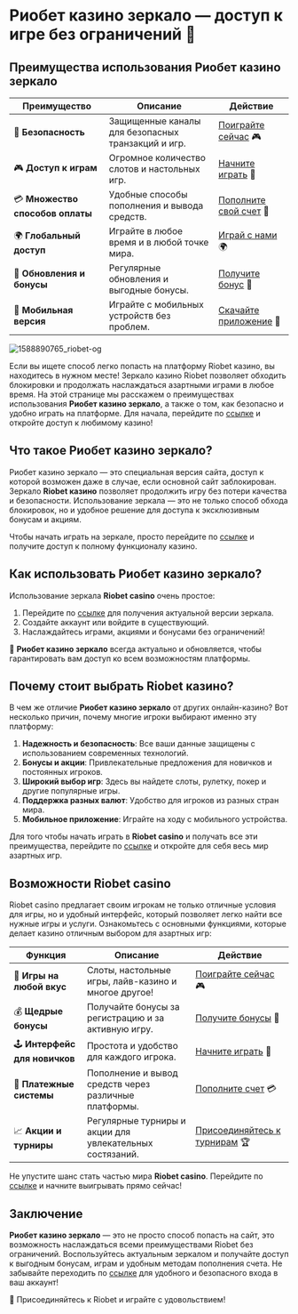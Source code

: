 # Риобет казино зеркало — доступ к игре без ограничений 🎰

## Преимущества использования Риобет казино зеркало

| Преимущество                         | Описание                                           | Действие                                       |
|--------------------------------------|----------------------------------------------------|------------------------------------------------|
| 🔐 **Безопасность**                  | Защищенные каналы для безопасных транзакций и игр. | [Поиграйте сейчас](https://brandplay.link/dtx89f2L) 🎮 |
| 🎮 **Доступ к играм**                | Огромное количество слотов и настольных игр.      | [Начните играть](https://brandplay.link/dtx89f2L) 🎰 |
| 💳 **Множество способов оплаты**     | Удобные способы пополнения и вывода средств.      | [Пополните свой счет](https://brandplay.link/dtx89f2L) 💸 |
| 🌍 **Глобальный доступ**             | Играйте в любое время и в любой точке мира.       | [Играй с нами](https://brandplay.link/dtx89f2L) 🌍 |
| 🔄 **Обновления и бонусы**           | Регулярные обновления и выгодные бонусы.          | [Получите бонус](https://brandplay.link/dtx89f2L) 🎁 |
| 📲 **Мобильная версия**             | Играйте с мобильных устройств без проблем.        | [Скачайте приложение](https://brandplay.link/dtx89f2L) 📱 |

![1588890765_riobet-og](https://github.com/user-attachments/assets/832244f6-0e15-4226-85b1-e4404ab94d8b)

Если вы ищете способ легко попасть на платформу Riobet казино, вы находитесь в нужном месте! Зеркало казино Riobet позволяет обходить блокировки и продолжать наслаждаться азартными играми в любое время. На этой странице мы расскажем о преимуществах использования **Риобет казино зеркало**, а также о том, как безопасно и удобно играть на платформе. Для начала, перейдите по [ссылке](https://brandplay.link/dtx89f2L) и откройте доступ к любимому казино!

## Что такое Риобет казино зеркало?

Риобет казино зеркало — это специальная версия сайта, доступ к которой возможен даже в случае, если основной сайт заблокирован. Зеркало **Riobet казино** позволяет продолжить игру без потери качества и безопасности. Использование зеркала — это не только способ обхода блокировок, но и удобное решение для доступа к эксклюзивным бонусам и акциям.

Чтобы начать играть на зеркале, просто перейдите по [ссылке](https://brandplay.link/dtx89f2L) и получите доступ к полному функционалу казино.

## Как использовать Риобет казино зеркало?

Использование зеркала **Riobet casino** очень простое:

1. Перейдите по [ссылке](https://brandplay.link/dtx89f2L) для получения актуальной версии зеркала.
2. Создайте аккаунт или войдите в существующий.
3. Наслаждайтесь играми, акциями и бонусами без ограничений!

🔄 **Риобет казино зеркало** всегда актуально и обновляется, чтобы гарантировать вам доступ ко всем возможностям платформы.

## Почему стоит выбрать Riobet казино?

В чем же отличие **Риобет казино зеркало** от других онлайн-казино? Вот несколько причин, почему многие игроки выбирают именно эту платформу:

1. **Надежность и безопасность**: Все ваши данные защищены с использованием современных технологий.
2. **Бонусы и акции**: Привлекательные предложения для новичков и постоянных игроков.
3. **Широкий выбор игр**: Здесь вы найдете слоты, рулетку, покер и другие популярные игры.
4. **Поддержка разных валют**: Удобство для игроков из разных стран мира.
5. **Мобильное приложение**: Играйте на ходу с мобильного устройства.

Для того чтобы начать играть в **Riobet casino** и получать все эти преимущества, перейдите по [ссылке](https://brandplay.link/dtx89f2L) и откройте для себя весь мир азартных игр.

## Возможности Riobet casino

Riobet casino предлагает своим игрокам не только отличные условия для игры, но и удобный интерфейс, который позволяет легко найти все нужные игры и услуги. Ознакомьтесь с основными функциями, которые делает казино отличным выбором для азартных игр:

| Функция                          | Описание                                         | Действие                                       |
|-----------------------------------|--------------------------------------------------|------------------------------------------------|
| 🎰 **Игры на любой вкус**         | Слоты, настольные игры, лайв-казино и многое другое! | [Поиграйте сейчас](https://brandplay.link/dtx89f2L) 🎮 |
| 💰 **Щедрые бонусы**              | Получайте бонусы за регистрацию и за активную игру. | [Получите бонусы](https://brandplay.link/dtx89f2L) 🎁 |
| 🕹️ **Интерфейс для новичков**    | Простота и удобство для каждого игрока.           | [Начните играть](https://brandplay.link/dtx89f2L) 🎲 |
| 🔄 **Платежные системы**          | Пополнение и вывод средств через различные платформы. | [Пополните счет](https://brandplay.link/dtx89f2L) 💳 |
| 📈 **Акции и турниры**            | Регулярные турниры и акции для увлекательных состязаний. | [Присоединяйтесь к турнирам](https://brandplay.link/dtx89f2L) 🏆 |

Не упустите шанс стать частью мира **Riobet casino**. Перейдите по [ссылке](https://brandplay.link/dtx89f2L) и начните выигрывать прямо сейчас!

## Заключение

**Риобет казино зеркало** — это не просто способ попасть на сайт, это возможность наслаждаться всеми преимуществами Riobet без ограничений. Воспользуйтесь актуальным зеркалом и получайте доступ к выгодным бонусам, играм и удобным методам пополнения счета. Не забывайте переходить по [ссылке](https://brandplay.link/dtx89f2L) для удобного и безопасного входа в ваш аккаунт!

🎲 Присоединяйтесь к Riobet и играйте с удовольствием!
